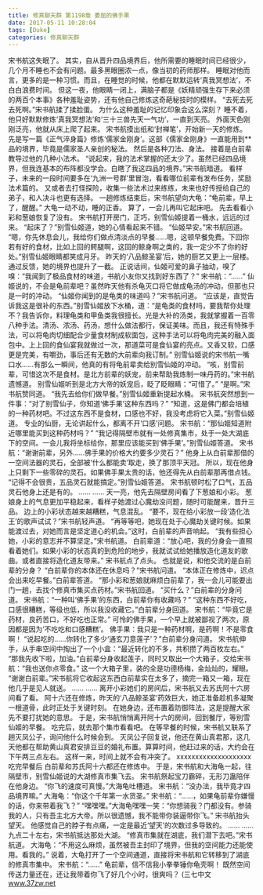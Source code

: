 ```yaml
---
title: 修真聊天群 第1198章 委屈的佛手果
date: 2017-05-11 10:28:04
tags: [Duke]
categories: 修真聊天群
---
```


宋书航这失眠了。
其实，自从晋升四品境界后，他所需要的睡眠时间已经很少，几个月不睡也不会有问题。最多黑眼圈浓一点，像当初的药师那样。
睡眠对他而言，更多的是一种习惯。而且，在睡觉的时候，他都在默默运转‘真我冥想法’，不白白浪费时间。
但这一夜，他眼睛一闭上，满脑子都是《妖精顽强生存下来必须的两百个本事》各种羞耻姿势，还有他自己修炼这奇葩秘技时的模样。
“去死去死去死啊。”宋书航揉了揉脸蛋。
为什么这种羞耻的记忆印象会这么深刻？
睡不着，他只好默默修炼‘真我冥想法’和‘三十三兽先天一气功’，一直到天亮。
外面天色刚刚泛亮，他就从床上爬了起来。
宋书航摸出纸和‘封禅笔’，开始新一天的修炼。
先是写一篇《正气淬身篇》修炼‘儒家金刚身’。这部《儒家金刚身》一直能用到**品的境界，毕竟是儒家圣人亲创的秘法。
然后是各种刀法、身法。
接着是白前辈教导过他的几种小法术。
“说起来，我的法术掌握的还太少了。虽然已经四品境界，但我连基本的布阵都没学会。白瞎了我这四品的境界。”宋书航暗道。
看样子，未来的一段时间要多在‘九洲一号群’里冒泡，看看哪位前辈有发布任务，奖励法术篇的。
又或者去打怪探险，收集一些法术过来练练，未来也好传授给自己的弟子，和人决斗也更有选择。
一趟修炼结束后，宋书航望向大龟：“龟前辈，早上了，醒醒。”
大龟一动不动，睡的正香。
算了，一会儿再叫它起床吧。
先去看看小彩和葱娘恢复了没有。
宋书航打开房门，正巧，别雪仙姬提着一桶水，远远的过来。
“起床了？”别雪仙姬道，她的心情看起来不错。
“仙姬早安。”宋书航回道。
“嗯，你先休息会儿，我给你们做点清淡点的早餐……嗯，这顿早餐免费。下回你若有好的食材，比如上回的鳄腿啊，这回的鲸身啊之类的，我一定少不了你的好处。”别雪仙姬眼睛都笑成月牙。
昨天的‘八品鲸圣宴’后，她的厨艺又更上一层楼。通过反馈，她的境界也提升了一截。
正说话间，仙姬可爱的鼻子抽动，嗅了嗅：“我闻到了极品食材的味道，书航小友你又找到好东西了？”
宋书航：“……”
仙姬说的，不会是龟前辈吧？虽然昨天他有杀龟灭口将它做成龟汤的冲动，但那也只是一时的冲动。
“仙姬你闻到的是龟类的味道吗？”宋书航问道。
“应该是，直觉告诉我这是很补的东西。”别雪仙姬放下水桶，道：“是龟类的食材吗，要我帮你处理不？我告诉你，料理龟类和甲鱼类我很擅长。光是大补的汤类，我就掌握着一百零八种手法。清汤、浓汤、药汤，想什么做法都行，保证美味。而且，我还有特殊手法，可以将龟肉切细配合少量食材制成软面包，这种手法可以将龟肉完美的融入面包中。上上回的食仙宴我就做过一次，那道菜可是食仙宴的亮点。又香又软，口感更是完美，有嚼劲，事后还有无数的大前辈向我订制。”
别雪仙姬说的宋书航一嘴口水……有那么一瞬间，他真的有将龟前辈卖给别雪仙姬的冲动。
“咳，别雪前辈，可惜这次不是食材。是北方前辈的妖宠，前来帮助我炼制一味丹药的。”宋书航遗憾道。
别雪仙姬听到是北方大帝的妖宠后，眨了眨眼睛：“可惜了。”
“是啊。”宋书航赞同道。
“我先去给你们做早餐。”别雪仙姬重新提起水桶。
宋书航突然想到一件事：“对了别雪仙子，你知道‘佛手果’这种东西吗？”
“知道，这是佛门都会培植的一种药材吧。不过这东西不是食材，口感也不好，我没考虑将它入菜。”别雪仙姬道。
专业的仙厨，无论讲起什么，都离不开‘口感’问题。
宋书航：“那仙姬知道附近哪里能买到这种药材吗？”
“我记得隔壁市就有一处修真集市，处于一处大湖底下的空间。一会儿我将坐标给你，那里应该能买到‘佛手果’。”别雪仙姬答道。
宋书航：“谢谢前辈，另外……佛手果的价格大约要多少灵石？”
他身上从白前辈那借的一空间法器的灵石，全部被‘什么都能卖’取走，换了那顶平天冠。
所以，现在他身上只剩下一些零碎的灵石。如果佛手果太贵的话，他还得先从白前辈那再借点钱。
“记得不会很贵，五品灵石就能搞定。”别雪仙姬答道。
宋书航顿时松了口气，五品灵石他身上还是有的。
……
……
天一亮，他先去隔壁房间看了下葱娘和小彩。
葱娘身上的气息更加平稳起来，看样子她渡过心魔劫没问题，随时可能醒来，晋升三品。
边上的小彩状态越来越糟糕，气息混乱。
“要不，现在给小彩放一段‘造化法王’的歌声试试？”宋书航轻声道。
“再等等吧，她现在处于心魔劫关键时候。如果能渡过去，对她而言是坚定道心的机会。”这时，白前辈的声音响起。
“我有些担心她，小彩的意志并不算坚定。”宋书航道。
白前辈道：“放心吧，我的分身会一直照看着她们。如果小彩的状态真的到危险的地步，我就试试给她播放造化道友的歌曲。或者直接将造化道友带来。”
宋书航点了点头。
也就是说，和他交流的是白前辈的分身？
“白前辈你的本体还在休息吗？”宋书航问道。
“本体正在修炼中，迟点会出来吃早餐。”白前辈答道。
“那小彩和葱娘就麻烦白前辈了，我一会儿可能要出门一趟，去找个修真市集买点药材。”宋书航回道。
“买什么？”白前辈的分身问道。
宋书航：“一种叫‘佛手果’的东西，白前辈你有收藏吗？”
“这种东西不好吃，口感很糟糕，等级也低，所以我没收藏它。”白前辈分身回道。
宋书航：“毕竟它是药材，良药苦口，不好吃也正常。”
可怜的佛手果，一个早上就被鄙视了两次，原因都是因为‘不吃吃和口感糟糕’。
佛手果：我只是一种药材啊，是药啊！不是零食啊！
“说起吃的……你转化了多少‘通玄刀意莲子’？”白前辈分身问道。
宋书航伸手，从手串空间中掏出了一个小盒：“最近转化的不多，共积攒了两百枚左右。”
“那我先收下啦，加油。”白前辈分身收起莲子，同时又取出一个大箱子，交给宋书航：“我也送你点零食。”
这一个大箱子里，装的全是功德杨梅，金灿灿的，耀眼。
“谢谢白前辈。”宋书航将它收起这东西白前辈实在太多了，摘完一箱又一箱，现在他几乎是见人就送。
……
……
离开小彩她们的房间后，宋书航又去苏氏阿十六房间看了看。
阿十六还在修炼，昨天的‘八品鲸圣宴’药效巨大，她正准备趁机多凝聚一根道骨，此时正处于关键时刻。
在她身边，还布置着防御阵法，这是提醒大家先不要打扰她的意思。
于是，宋书航悄悄离开阿十六的房间，回到餐厅，等别雪仙姬的早餐。
吃完后，就去那个集市看看吧。
在等早餐的时候，宋书航又联系了趟灭凤公子，询问他什么时候会到。
灭凤公子回复说，他还在黄山真君那，这几天他都在帮助黄山真君安排豆豆的婚礼布置。算算时间，他赶过来的话，大约会在下午两三点左右。
这样一来，时间上就不会有冲突了。
xxxxxxxxxxxxxxxxxxxx
吃完早餐后
白前辈和苏氏阿十六都还在修炼中。
于是，宋书航和大海龟一起，往隔壁市，别雪仙姬说的大湖修真市集飞去。
宋书航祭起宝刀霸碎，无形刀蛊陪伴在他身边。
“你飞的速度可真慢。”大海龟吐槽道。
宋书航：“没办法，我毕竟才四品境界嘛。”
大海龟：“你这个千年第一水货圣。”
宋书航：“……，如果龟前辈你嫌慢的话，你来带着我飞？”
“嘿嘿嘿。”大海龟嘿嘿一笑：“你想骑我？门都没有。参骑我的人，只有吾主北方大帝。所以很遗憾，我不能带你装逼带你飞。”
宋书航抬头望天。
他感觉自己的脖子有点痛，一定是最近‘望天’的次数过多导致的。
……
……
九点二十左右，宋书航抵达那处大湖。
“修真市集就在湖底，我们潜下去吧。”宋书航道。
大海龟：“不用这么麻烦，虽然被吾主封印了境界，但我的空间能力还能使用。看我的。”
说着，大龟打开了一个空间通道，直接将宋书航和它转移到了湖底的修真市集中。
宋书航：“……”
龟前辈，信不信我小拳拳锤你龟壳啊！
既然空间传送力量还在，还让我带着你飞了好几个小时，很爽吗？
(三七中文 www.37zw.net